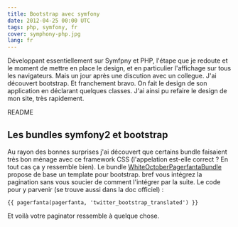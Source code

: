 ```yaml
---
title: Bootstrap avec symfony
date: 2012-04-25 00:00 UTC
tags: php, symfony, fr
cover: symphony-php.jpg
lang: fr
---
```


Développant essentiellement sur Symfpny et PHP, l'étape que je redoute
et le moment de mettre en place le design, et en particulier l'affichage
sur tous les navigateurs. Mais un jour après une discution avec un
collegue. J'ai découvert bootstrap. Et franchement bravo. On fait le
design de son application en déclarant quelques classes. J'ai ainsi pu
refaire le design de mon site, très rapidement. 

README
 

## Les bundles symfony2 et bootstrap 

Au rayon des bonnes surprises j'ai découvert que certains bundle
faisaient très bon ménage avec ce framework CSS (l'appelation est-elle
correct ? En tout cas ça y ressemble bien). Le bundle
[WhiteOctoberPagerfantaBundle](https://github.com/whiteoctober/WhiteOctoberPagerfantaBundle "WhiteOctoberPagerfantaBundle")
propose de base un template pour bootstrap. bref vous intégrez la
pagination sans vous soucier de comment l'intégrer par la suite. Le code
pour y parvenir (se trouve aussi dans la doc officiel) : 

```
{{ pagerfanta(pagerfanta, 'twitter_bootstrap_translated') }}
```

Et voilà votre paginator ressemble à quelque chose. 